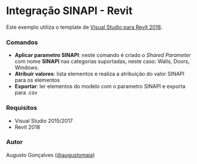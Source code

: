 # Integração SINAPI - Revit

Este exemplo utiliza o template de [Visual Studio para Revit 2018](http://thebuildingcoder.typepad.com/blog/2017/04/revit-2018-visual-studio-c-and-vb-net-add-in-wizards.html).

### Comandos

- **Aplicar parametro SINAPI**: neste comando é criado o _Shared Parameter_ com nome **SINAPI** nas categorias suportadas, neste caso: Walls, Doors, Windows.
- **Atribuir valores**: lista elementos e realiza a atribuição do valor SINAPI para os elementos
- **Exportar**: ler elementos do modelo com o parametro SINAPI e exporta para .csv

### Requisitos

- Visual Studio 2015/2017
- Revit 2018

### Autor

Augusto Gonçalves ([@augustomaia](http://twitter.com/augustomaia))

